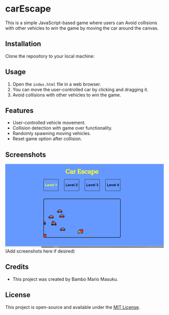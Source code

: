 # carEscape

This is a simple JavaScript-based game where users can Avoid collisions with other vehicles to win the game by moving the car around the canvas.

## Installation

Clone the repository to your local machine:


## Usage

1. Open the `index.html` file in a web browser.
2. You can move the user-controlled car by clicking and dragging it.
3. Avoid collisions with other vehicles to win the game.

## Features

- User-controlled vehicle movement.
- Collision detection with game over functionality.
- Randomly spawning moving vehicles.
- Reset game option after collision.

## Screenshots
![Game Screenshot](CarEscape.PNG)
(Add screenshots here if desired)

## Credits

- This project was created by Bambo Mario Masuku.

## License

This project is open-source and available under the [MIT License](LICENSE).


